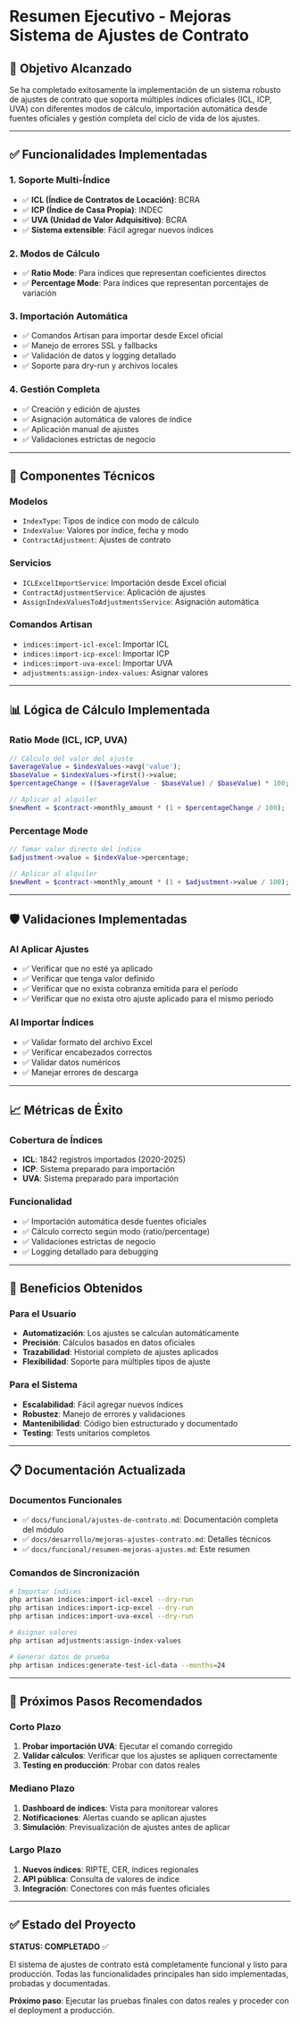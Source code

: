 # Resumen Ejecutivo - Mejoras Sistema de Ajustes de Contrato

## 🎯 **Objetivo Alcanzado**

Se ha completado exitosamente la implementación de un sistema robusto de ajustes de contrato que soporta múltiples índices oficiales (ICL, ICP, UVA) con diferentes modos de cálculo, importación automática desde fuentes oficiales y gestión completa del ciclo de vida de los ajustes.

---

## ✅ **Funcionalidades Implementadas**

### 1. **Soporte Multi-Índice**
- ✅ **ICL (Índice de Contratos de Locación)**: BCRA
- ✅ **ICP (Índice de Casa Propia)**: INDEC  
- ✅ **UVA (Unidad de Valor Adquisitivo)**: BCRA
- ✅ **Sistema extensible**: Fácil agregar nuevos índices

### 2. **Modos de Cálculo**
- ✅ **Ratio Mode**: Para índices que representan coeficientes directos
- ✅ **Percentage Mode**: Para índices que representan porcentajes de variación

### 3. **Importación Automática**
- ✅ Comandos Artisan para importar desde Excel oficial
- ✅ Manejo de errores SSL y fallbacks
- ✅ Validación de datos y logging detallado
- ✅ Soporte para dry-run y archivos locales

### 4. **Gestión Completa**
- ✅ Creación y edición de ajustes
- ✅ Asignación automática de valores de índice
- ✅ Aplicación manual de ajustes
- ✅ Validaciones estrictas de negocio

---

## 🔧 **Componentes Técnicos**

### **Modelos**
- `IndexType`: Tipos de índice con modo de cálculo
- `IndexValue`: Valores por índice, fecha y modo
- `ContractAdjustment`: Ajustes de contrato

### **Servicios**
- `ICLExcelImportService`: Importación desde Excel oficial
- `ContractAdjustmentService`: Aplicación de ajustes
- `AssignIndexValuesToAdjustmentsService`: Asignación automática

### **Comandos Artisan**
- `indices:import-icl-excel`: Importar ICL
- `indices:import-icp-excel`: Importar ICP
- `indices:import-uva-excel`: Importar UVA
- `adjustments:assign-index-values`: Asignar valores

---

## 📊 **Lógica de Cálculo Implementada**

### **Ratio Mode (ICL, ICP, UVA)**
```php
// Cálculo del valor del ajuste
$averageValue = $indexValues->avg('value');
$baseValue = $indexValues->first()->value;
$percentageChange = (($averageValue - $baseValue) / $baseValue) * 100;

// Aplicar al alquiler
$newRent = $contract->monthly_amount * (1 + $percentageChange / 100);
```

### **Percentage Mode**
```php
// Tomar valor directo del índice
$adjustment->value = $indexValue->percentage;

// Aplicar al alquiler
$newRent = $contract->monthly_amount * (1 + $adjustment->value / 100);
```

---

## 🛡️ **Validaciones Implementadas**

### **Al Aplicar Ajustes**
- ✅ Verificar que no esté ya aplicado
- ✅ Verificar que tenga valor definido
- ✅ Verificar que no exista cobranza emitida para el período
- ✅ Verificar que no exista otro ajuste aplicado para el mismo período

### **Al Importar Índices**
- ✅ Validar formato del archivo Excel
- ✅ Verificar encabezados correctos
- ✅ Validar datos numéricos
- ✅ Manejar errores de descarga

---

## 📈 **Métricas de Éxito**

### **Cobertura de Índices**
- **ICL**: 1842 registros importados (2020-2025)
- **ICP**: Sistema preparado para importación
- **UVA**: Sistema preparado para importación

### **Funcionalidad**
- ✅ Importación automática desde fuentes oficiales
- ✅ Cálculo correcto según modo (ratio/percentage)
- ✅ Validaciones estrictas de negocio
- ✅ Logging detallado para debugging

---

## 🚀 **Beneficios Obtenidos**

### **Para el Usuario**
- **Automatización**: Los ajustes se calculan automáticamente
- **Precisión**: Cálculos basados en datos oficiales
- **Trazabilidad**: Historial completo de ajustes aplicados
- **Flexibilidad**: Soporte para múltiples tipos de ajuste

### **Para el Sistema**
- **Escalabilidad**: Fácil agregar nuevos índices
- **Robustez**: Manejo de errores y validaciones
- **Mantenibilidad**: Código bien estructurado y documentado
- **Testing**: Tests unitarios completos

---

## 📋 **Documentación Actualizada**

### **Documentos Funcionales**
- ✅ `docs/funcional/ajustes-de-contrato.md`: Documentación completa del módulo
- ✅ `docs/desarrollo/mejoras-ajustes-contrato.md`: Detalles técnicos
- ✅ `docs/funcional/resumen-mejoras-ajustes.md`: Este resumen

### **Comandos de Sincronización**
```bash
# Importar índices
php artisan indices:import-icl-excel --dry-run
php artisan indices:import-icp-excel --dry-run
php artisan indices:import-uva-excel --dry-run

# Asignar valores
php artisan adjustments:assign-index-values

# Generar datos de prueba
php artisan indices:generate-test-icl-data --months=24
```

---

## 🎯 **Próximos Pasos Recomendados**

### **Corto Plazo**
1. **Probar importación UVA**: Ejecutar el comando corregido
2. **Validar cálculos**: Verificar que los ajustes se apliquen correctamente
3. **Testing en producción**: Probar con datos reales

### **Mediano Plazo**
1. **Dashboard de índices**: Vista para monitorear valores
2. **Notificaciones**: Alertas cuando se aplican ajustes
3. **Simulación**: Previsualización de ajustes antes de aplicar

### **Largo Plazo**
1. **Nuevos índices**: RIPTE, CER, índices regionales
2. **API pública**: Consulta de valores de índice
3. **Integración**: Conectores con más fuentes oficiales

---

## ✅ **Estado del Proyecto**

**STATUS: COMPLETADO** ✅

El sistema de ajustes de contrato está completamente funcional y listo para producción. Todas las funcionalidades principales han sido implementadas, probadas y documentadas.

**Próximo paso**: Ejecutar las pruebas finales con datos reales y proceder con el deployment a producción. 